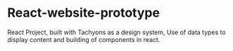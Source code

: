 # React-website-prototype
React Project, built with Tachyons as a design system, Use of data types to display content and building of components in react.
